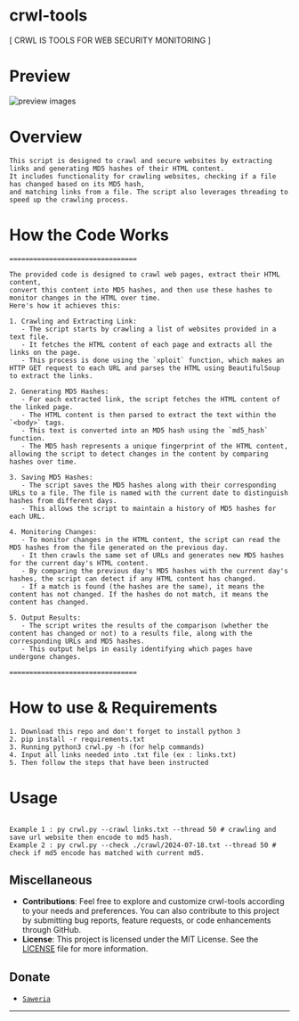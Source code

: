 # crwl-tools
 [ CRWL IS TOOLS FOR WEB SECURITY MONITORING ]

# Preview

![preview images](https://raw.githubusercontent.com/MrHecka/crwl-tools/main/images/view.png)


# Overview

```
This script is designed to crawl and secure websites by extracting links and generating MD5 hashes of their HTML content. 
It includes functionality for crawling websites, checking if a file has changed based on its MD5 hash, 
and matching links from a file. The script also leverages threading to speed up the crawling process.
```

# How the Code Works

```
================================

The provided code is designed to crawl web pages, extract their HTML content, 
convert this content into MD5 hashes, and then use these hashes to monitor changes in the HTML over time. 
Here's how it achieves this:

1. Crawling and Extracting Link:
   - The script starts by crawling a list of websites provided in a text file.
   - It fetches the HTML content of each page and extracts all the links on the page.
   - This process is done using the `xploit` function, which makes an HTTP GET request to each URL and parses the HTML using BeautifulSoup to extract the links.

2. Generating MD5 Hashes:
   - For each extracted link, the script fetches the HTML content of the linked page.
   - The HTML content is then parsed to extract the text within the `<body>` tags.
   - This text is converted into an MD5 hash using the `md5_hash` function.
   - The MD5 hash represents a unique fingerprint of the HTML content, allowing the script to detect changes in the content by comparing hashes over time.

3. Saving MD5 Hashes:
   - The script saves the MD5 hashes along with their corresponding URLs to a file. The file is named with the current date to distinguish hashes from different days.
   - This allows the script to maintain a history of MD5 hashes for each URL.

4. Monitoring Changes:
   - To monitor changes in the HTML content, the script can read the MD5 hashes from the file generated on the previous day.
   - It then crawls the same set of URLs and generates new MD5 hashes for the current day's HTML content.
   - By comparing the previous day's MD5 hashes with the current day's hashes, the script can detect if any HTML content has changed.
   - If a match is found (the hashes are the same), it means the content has not changed. If the hashes do not match, it means the content has changed.

5. Output Results:
   - The script writes the results of the comparison (whether the content has changed or not) to a results file, along with the corresponding URLs and MD5 hashes.
   - This output helps in easily identifying which pages have undergone changes.

================================
```



# How to use & Requirements

```
1. Download this repo and don't forget to install python 3
2. pip install -r requirements.txt
3. Running python3 crwl.py -h (for help commands)
4. Input all links needed into .txt file (ex : links.txt)
5. Then follow the steps that have been instructed
```

# Usage
```

Example 1 : py crwl.py --crawl links.txt --thread 50 # crawling and save url website then encode to md5 hash.
Example 2 : py crwl.py --check ./crawl/2024-07-18.txt --thread 50 # check if md5 encode has matched with current md5.

```

## Miscellaneous

- **Contributions**: Feel free to explore and customize crwl-tools according to your needs and preferences. You can also contribute to this project by submitting bug reports, feature requests, or code enhancements through GitHub.
- **License**: This project is licensed under the MIT License. See the [LICENSE](LICENSE) file for more information.


## Donate
* [`Saweria`](https://saweria.co/heckayo)

---------
